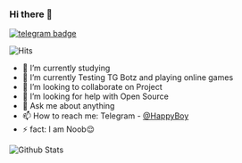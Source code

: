 ### Hi there 👋
[![telegram badge](https://img.shields.io/badge/HappyBoy-30302f?style=flat&logo=telegram)](https://t.me/happyboy59)

![Hits](https://hits.seeyoufarm.com/api/count/incr/badge.svg?url=https://github.com/happyboy0509/)

- 🔭 I’m currently studying 
- 🌱 I’m currently Testing TG Botz and playing online games
- 👯 I’m looking to collaborate on Project
- 🤔 I’m looking for help with Open Source
- 💬 Ask me about anything
- 📫 How to reach me: Telegram - [@HappyBoy](https://t.me/Happyboy59)
- ⚡ fact: I am Noob😌

![Github Stats](https://github-readme-stats.vercel.app/api?username=happyboy0509&show_icons=true&title_color=fff&icon_color=79ff97&text_color=9f9f9f&bg_color=151515)

